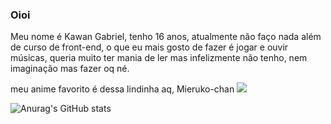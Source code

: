 ### Oioi

Meu nome é Kawan Gabriel, tenho 16 anos, atualmente não faço nada além de curso de front-end, o que eu mais gosto de fazer é jogar e ouvir músicas, queria muito ter mania de ler mas infelizmente não tenho, nem imaginação mas fazer oq né.



meu anime favorito é dessa lindinha aq, Mieruko-chan
<img src="https://otakusfanaticos.files.wordpress.com/2022/01/65semtc3adtulo_20220116151629.png">

<!--
**KawanGabrieel/KawanGabrieel** is a ✨ _special_ ✨ repository because its `README.md` (this file) appears on your GitHub profile.

Here are some ideas to get you started:

- 🔭 I’m currently working on ... 
- 🌱 I’m currently learning ... 
- 👯 I’m looking to collaborate on ...
- 🤔 I’m looking for help with ...
- 💬 Ask me about ...
- 📫 How to reach me: ...
- 😄 Pronouns: ...
- ⚡ Fun fact: ...
-->

![Anurag's GitHub stats](https://github-readme-stats.vercel.app/api?username=KawanGabrieel&show_icons=true&theme=dracula)
